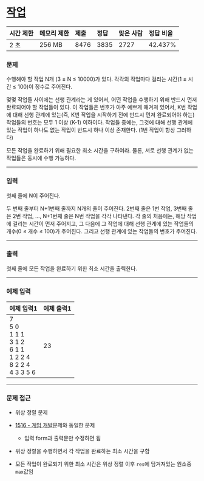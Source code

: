 # [작업](https://www.acmicpc.net/problem/2056)

<div align = center>

| 시간 제한 | 메모리 제한 | 제출 | 정답 | 맞은 사람 | 정답 비율 |
| :-------- | :---------- | :--- | :--- | :-------- | :-------- |
| 2 초      | 256 MB      | 8476 | 3835 | 2727      | 42.437%   |

</div>

### 문제

수행해야 할 작업 N개 (3 ≤ N ≤ 10000)가 있다. 각각의 작업마다 걸리는 시간(1 ≤ 시간 ≤ 100)이 정수로 주어진다.

몇몇 작업들 사이에는 선행 관계라는 게 있어서, 어떤 작업을 수행하기 위해 반드시 먼저 완료되어야 할 작업들이 있다. 이 작업들은 번호가 아주 예쁘게 매겨져 있어서, K번 작업에 대해 선행 관계에 있는(즉, K번 작업을 시작하기 전에 반드시 먼저 완료되어야 하는) 작업들의 번호는 모두 1 이상 (K-1) 이하이다. 작업들 중에는, 그것에 대해 선행 관계에 있는 작업이 하나도 없는 작업이 반드시 하나 이상 존재한다. (1번 작업이 항상 그러하다)

모든 작업을 완료하기 위해 필요한 최소 시간을 구하여라. 물론, 서로 선행 관계가 없는 작업들은 동시에 수행 가능하다.

---

### 입력

첫째 줄에 N이 주어진다.

두 번째 줄부터 N+1번째 줄까지 N개의 줄이 주어진다. 2번째 줄은 1번 작업, 3번째 줄은 2번 작업, ..., N+1번째 줄은 N번 작업을 각각 나타낸다. 각 줄의 처음에는, 해당 작업에 걸리는 시간이 먼저 주어지고, 그 다음에 그 작업에 대해 선행 관계에 있는 작업들의 개수(0 ≤ 개수 ≤ 100)가 주어진다. 그리고 선행 관계에 있는 작업들의 번호가 주어진다.

---

### 출력

첫째 줄에 모든 작업을 완료하기 위한 최소 시간을 출력한다.

---

### 예제 입력

| 예제 입력1                                                                    | 예제 출력1 |
| :---------------------------------------------------------------------------- | :--------- |
| 7<br/>5 0<br/>1 1 1<br/>3 1 2<br/>6 1 1<br/>1 2 2 4<br/>8 2 2 4<br/>4 3 3 5 6 | 23         |

---

### 문제 접근

  - 위상 정렬 문제

  - [1516 - 게임 개발](https://github.com/firemancha/Algorithm/tree/main/Baekjoon/TopologicalSort/%5B1516%5D%EA%B2%8C%EC%9E%84%20%EA%B0%9C%EB%B0%9C)문제와 동일한 문제

    - 입력 form과 출력문만 수정하면 됨

  - 위상 정렬을 수행하면서 각 작업을 완료하는 최소 시간을 구함

  - 모든 작업이 완료되기 위한 최소 시간은 위상 정렬 이후 `res`에 담겨져있는 원소중 `max`값임